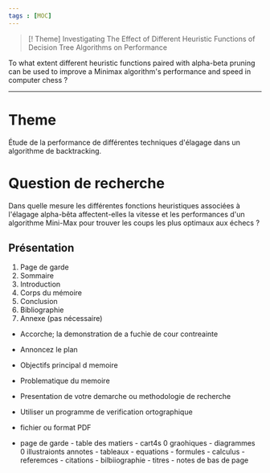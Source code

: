 ```yaml
---
tags : [MOC]
---
```

> [! Theme]
>Investigating The Effect of Different Heuristic Functions of Decision Tree Algorithms on Performance
  
To what extent different heuristic functions paired with alpha-beta pruning can be used to improve a Minimax algorithm's performance and speed in computer chess ?

---
# Theme
Étude de la performance de différentes techniques d'élagage dans un algorithme de backtracking.


# Question de recherche
Dans quelle mesure les différentes fonctions heuristiques associées à l'élagage alpha-bêta affectent-elles la vitesse et les performances d'un algorithme Mini-Max pour trouver les coups les plus optimaux aux échecs ?

## Présentation

1. Page de garde
2. Sommaire
3. Introduction
4. Corps du mémoire
5. Conclusion
6. Bibliographie
7. Annexe (pas nécessaire)

- Accorche; la demonstration de a fuchie de cour contreainte 
- Annoncez le plan
- Objectifs principal d memoire
- Problematique du memoire
- Presentation de votre demarche ou methodologie de recherche

- Utiliser un programme de verification ortographique
- fichier ou format PDF
- page de garde - table des matiers - cart4s 0 graohiques - diagrammes 0 illustraionts annotes - tableaux - equations - formules - calculus -referemces - citations - bilbiiographie - titres - notes de bas de page
